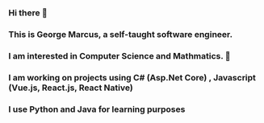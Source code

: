 ### Hi there 👋
### This is George Marcus, a self-taught software engineer.
### I am interested in Computer Science and Mathmatics. 🌱 
### I am working on projects using C# (Asp.Net Core) , Javascript (Vue.js, React.js, React Native)
### I use Python and Java for learning purposes
<!--
**george-marcus/george-marcus** is a ✨ _special_ ✨ repository because its `README.md` (this file) appears on your GitHub profile.

